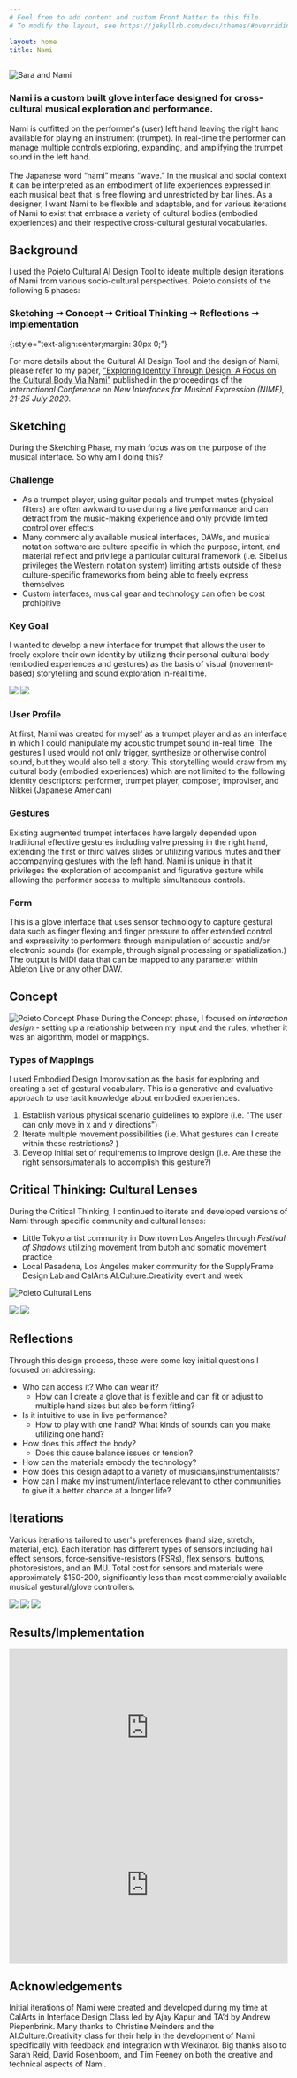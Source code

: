 ```yaml
---
# Feel free to add content and custom Front Matter to this file.
# To modify the layout, see https://jekyllrb.com/docs/themes/#overriding-theme-defaults

layout: home
title: Nami
---
```


![Sara and Nami](/assets/images/sara_nami_trumpet.jpeg)

### Nami is a custom built glove interface designed for cross-cultural musical exploration and performance.

<div class="words-and-video">
<p>
Nami is outfitted on the performer's (user) left hand leaving the right hand available for playing an instrument (trumpet). In real-time the performer can manage multiple controls exploring, expanding, and amplifying the trumpet sound in the left hand. 
<br>
<br>
The Japanese word “nami” means “wave.” In the musical and social context it can be interpreted as an embodiment of life experiences expressed in each musical beat that is free flowing and unrestricted by bar lines. As a designer, I want Nami to be flexible and adaptable, and for various iterations of Nami to exist that embrace a variety of cultural bodies (embodied experiences) and their respective cross-cultural gestural vocabularies.
</p>
<div style="padding:0 0 0 0;position:relative;width:100%;"><iframe src="https://player.vimeo.com/video/555581211?badge=0&amp;autopause=0&amp;player_id=0&amp;app_id=58479" frameborder="0" allow="autoplay; fullscreen; picture-in-picture" allowfullscreen style="position:absolute;top:0;left:0;width:100%;height:100%;" title="Nami Demo"></iframe></div><script src="https://player.vimeo.com/api/player.js"></script>
</div>

## Background
I used the Poieto Cultural AI Design Tool to ideate multiple design iterations of Nami from various socio-cultural perspectives. Poieto consists of the following 5 phases: 

### Sketching &#10142; Concept &#10142; Critical Thinking &#10142; Reflections &#10142; Implementation
{:style="text-align:center;margin: 30px 0;"}

For more details about the Cultural AI Design Tool and the design of Nami, please refer to my paper, ["Exploring Identity Through Design: A Focus on the Cultural Body Via Nami"](https://www.nime.org/proceedings/2020/nime2020_paper109.pdf) published in the proceedings of the _International Conference on New Interfaces for Musical Expression (NIME), 21-25 July 2020_.


## Sketching
During the Sketching Phase, my main focus was on the purpose of the musical interface. So why am I doing this?

### Challenge

- As a trumpet player, using guitar pedals and trumpet mutes (physical filters) are often awkward to use during a live performance and can detract from the music-making experience and only provide limited control over effects
- Many commercially available musical interfaces, DAWs, and musical notation software are culture specific in which the purpose, intent, and material reflect and privilege a particular cultural framework (i.e. Sibelius privileges the Western notation system) limiting artists outside of these culture-specific frameworks from being able to freely express themselves
- Custom interfaces, musical gear and technology can often be cost prohibitive 

### Key Goal

I wanted to develop a new interface for trumpet that allows the user to freely explore their own identity by utilizing their personal cultural body (embodied experiences and gestures) as the basis of visual (movement-based) storytelling and sound exploration in-real time.

<div class="iteration-imgs">
  <img src="/assets/images/Nami_iteration_1.JPG"/>
  <img src="/assets/images/Nami_iteration_2.5.JPG"/>
</div>

### User Profile
At first, Nami was created for myself as a trumpet player and as an interface in which I could manipulate my acoustic trumpet sound in-real time. The gestures I used would not only trigger, synthesize or otherwise control sound, but they would also tell a story. This storytelling would draw from my cultural body (embodied experiences) which are not limited to the following identity descriptors: performer, trumpet player, composer, improviser, and Nikkei (Japanese American)

### Gestures
Existing augmented trumpet interfaces have largely depended upon traditional effective gestures including valve pressing in the right hand, extending the first or third valves slides or utilizing various mutes and their accompanying gestures with the left hand. Nami is unique in that it privileges the exploration of accompanist and figurative gesture while allowing the performer access to multiple simultaneous controls. 

### Form
This is a glove interface that uses sensor technology to capture gestural data such as finger flexing and finger pressure to offer extended control and expressivity to performers through manipulation of acoustic and/or electronic sounds (for example, through signal processing or spatialization.) The output is MIDI data that can be mapped to any parameter within Ableton Live or any other DAW.

## Concept
![Poieto Concept Phase](/assets/images/poieto_concept.png)
During the Concept phase, I focused on _interaction design_ - setting up a relationship between my input and the rules, whether it was an algorithm, model or mappings. 

### Types of Mappings
I used Embodied Design Improvisation as the basis for exploring and creating a set of gestural vocabulary. This is a generative and evaluative approach to use tacit knowledge about embodied experiences. 
1. Establish various physical scenario guidelines to explore (i.e. "The user can only move in x and y directions")
2. Iterate multiple movement possibilities (i.e. What gestures can I create within these restrictions? )
3. Develop initial set of requirements to improve design (i.e. Are these the right sensors/materials to accomplish this gesture?)

## Critical Thinking: Cultural Lenses

During the Critical Thinking, I continued to iterate and developed versions of Nami through specific community and cultural lenses: 
- Little Tokyo artist community in Downtown Los Angeles through _Festival of Shadows_ utilizing movement from butoh and somatic movement practice
- Local Pasadena, Los Angeles maker community for the SupplyFrame Design Lab and CalArts AI.Culture.Creativity event and week

![Poieto Cultural Lens](/assets/images/Poieto_cultural_lense.png)

<div class="iteration-imgs">
  <img src="/assets/images/Festival_of_Shadows_1.jpg"/>
  <img src="/assets/images/supplyframe1.jpg"/>
</div>


## Reflections
Through this design process, these were some key initial questions I focused on addressing:
- Who can access it? Who can wear it? 
    - How can I create a glove that is flexible and can fit or adjust to multiple hand sizes but also be form fitting?
- Is it intuitive to use in live performance?
    - How to play with one hand? What kinds of sounds can you make utilizing one hand?
- How does this affect the body? 
    - Does this cause balance issues or tension? 
- How can the materials embody the technology?
- How does this design adapt to a variety of musicians/instrumentalists? 
- How can I make my instrument/interface relevant to other communities to give it a better chance at a longer life?

## Iterations

Various iterations tailored to user's preferences (hand size, stretch, material, etc). Each iteration has different types of sensors including hall effect sensors, force-sensitive-resistors (FSRs), flex sensors, buttons, photoresistors, and an IMU. Total cost for sensors and materials were approximately $150-200, significantly less than most commercially available musical gestural/glove controllers.

<div class="iteration-imgs-3">
  <img src="/assets/images/Nami_Iteration_2.JPG"/>
  <img src="/assets/images/Nami_Iteration_4.JPG"/>
  <img src="/assets/images/Nami_Iteration_5.JPG"/>
</div>

## Results/Implementation
<div style="padding:56.25% 0 0 0;position:relative;"><iframe src="https://player.vimeo.com/video/339804376?badge=0&amp;autopause=0&amp;player_id=0&amp;app_id=58479" frameborder="0" allow="autoplay; fullscreen; picture-in-picture" allowfullscreen style="position:absolute;top:0;left:0;width:100%;height:100%;" title="Nami Short Demo"></iframe></div><script src="https://player.vimeo.com/api/player.js"></script>
<div style="padding:56.25% 0 0 0;position:relative;"><iframe src="https://player.vimeo.com/video/529220765?badge=0&amp;autopause=0&amp;player_id=0&amp;app_id=58479" frameborder="0" allow="autoplay; fullscreen; picture-in-picture" allowfullscreen style="position:absolute;top:0;left:0;width:100%;height:100%;" title="An Exploration of 3 Japanese Stories"></iframe></div><script src="https://player.vimeo.com/api/player.js"></script>


## Acknowledgements
Initial iterations of Nami were created and developed during my time at CalArts in Interface Design Class led by Ajay Kapur and TA’d by Andrew Piepenbrink. Many thanks to Christine Meinders and the AI.Culture.Creativity class for their help in the development of Nami specifically with feedback and integration with Wekinator. Big thanks also to Sarah Reid, David Rosenboom, and Tim Feeney on both the creative and technical aspects of Nami. 